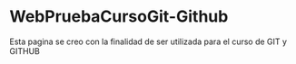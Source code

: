 # WebPruebaCursoGit-Github
Esta pagina se creo con la finalidad de ser utilizada para el curso de GIT y GITHUB
